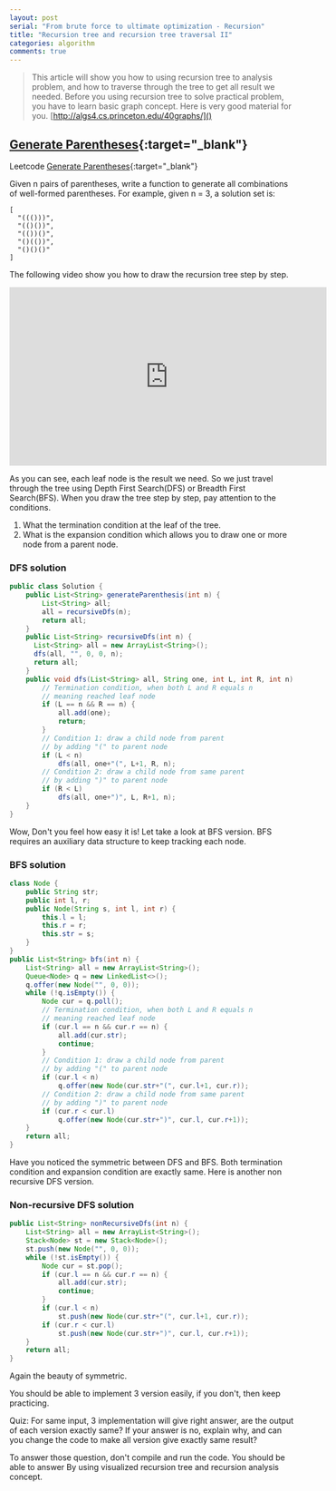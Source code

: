 ```yaml
---
layout: post 
serial: "From brute force to ultimate optimization - Recursion"
title: "Recursion tree and recursion tree traversal II"
categories: algorithm
comments: true
---
```


> This article will show you how to using recursion tree to analysis problem, and how to traverse through the tree to get all result we needed. 
Before you using recursion tree to solve practical problem, you have to learn basic graph concept. Here is very good material for you. 
[http://algs4.cs.princeton.edu/40graphs/]()

## [Generate Parentheses](https://leetcode.com/problems/generate-parentheses/){:target="_blank"}
Leetcode [Generate Parentheses](https://leetcode.com/problems/generate-parentheses/){:target="_blank"}

Given n pairs of parentheses, write a function to generate all combinations of well-formed parentheses.
For example, given n = 3, a solution set is:

```
[
  "((()))",
  "(()())",
  "(())()",
  "()(())",
  "()()()"
]
```

The following video show you how to draw the recursion tree step by step.

<iframe width="560" height="315" src="https://www.youtube.com/embed/JKXs7a4RMFU" frameborder="0" allowfullscreen></iframe>

As you can see, each leaf node is the result we need. So we just travel through the tree using Depth First Search(DFS) or Breadth First Search(BFS). 
When you draw the tree step by step, pay attention to the conditions.
1. What the termination condition at the leaf of the tree.
2. What is the expansion condition which allows you to draw one or more node from a parent node.

### DFS solution
```java
public class Solution {
    public List<String> generateParenthesis(int n) {
        List<String> all;
        all = recursiveDfs(n);
        return all;
    }
    public List<String> recursiveDfs(int n) {
      List<String> all = new ArrayList<String>();
      dfs(all, "", 0, 0, n);
      return all;
    }
    public void dfs(List<String> all, String one, int L, int R, int n) {
        // Termination condition, when both L and R equals n
        // meaning reached leaf node
        if (L == n && R == n) { 
            all.add(one);
            return;
        }
        // Condition 1: draw a child node from parent 
        // by adding "(" to parent node
        if (L < n) 
            dfs(all, one+"(", L+1, R, n); 
        // Condition 2: draw a child node from same parent 
        // by adding ")" to parent node
        if (R < L) 
            dfs(all, one+")", L, R+1, n); 
    }
}
```

Wow, Don't you feel how easy it is! Let take a look at BFS version. BFS requires an auxiliary data structure to keep tracking each node.

### BFS solution

```java
class Node {
    public String str;
    public int l, r;
    public Node(String s, int l, int r) {
        this.l = l;
        this.r = r;
        this.str = s;
    }
}
public List<String> bfs(int n) {
    List<String> all = new ArrayList<String>();
    Queue<Node> q = new LinkedList<>();
    q.offer(new Node("", 0, 0));
    while (!q.isEmpty()) {
        Node cur = q.poll();
        // Termination condition, when both L and R equals n
        // meaning reached leaf node
        if (cur.l == n && cur.r == n) {
            all.add(cur.str);
            continue;
        }
        // Condition 1: draw a child node from parent 
        // by adding "(" to parent node
        if (cur.l < n)
            q.offer(new Node(cur.str+"(", cur.l+1, cur.r));
        // Condition 2: draw a child node from same parent 
        // by adding ")" to parent node
        if (cur.r < cur.l)
            q.offer(new Node(cur.str+")", cur.l, cur.r+1));
    }
    return all;
}
```
Have you noticed the symmetric between DFS and BFS. Both termination condition and expansion condition are exactly same. Here is another non recursive DFS version. 

### Non-recursive DFS solution

```java
public List<String> nonRecursiveDfs(int n) {
    List<String> all = new ArrayList<String>();
    Stack<Node> st = new Stack<Node>();
    st.push(new Node("", 0, 0));
    while (!st.isEmpty()) {
        Node cur = st.pop();
        if (cur.l == n && cur.r == n) {
            all.add(cur.str);
            continue;
        }
        if (cur.l < n)
            st.push(new Node(cur.str+"(", cur.l+1, cur.r));
        if (cur.r < cur.l)
            st.push(new Node(cur.str+")", cur.l, cur.r+1));
    }
    return all;
}
```

Again the beauty of symmetric. 

You should be able to implement 3 version easily, if you don't, then keep practicing. 

Quiz: 
For same input, 3 implementation will give right answer, are the output of each version exactly same? 
If your answer is no, explain why, and can you change the code to make all version give exactly same result? 

To answer those question, don't compile and run the code. You should be able to answer By using visualized recursion tree and recursion analysis concept.
